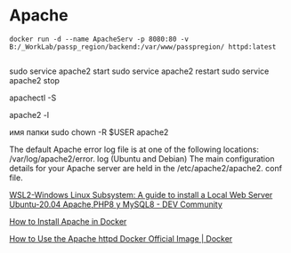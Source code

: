 Apache
======
```
docker run -d --name ApacheServ -p 8080:80 -v B:/_WorkLab/passp_region/backend:/var/www/passpregion/ httpd:latest


```

sudo service apache2 start
sudo service apache2 restart
sudo service apache2 stop

apachectl -S

apache2 -l

имя папки
sudo chown -R $USER apache2


The default Apache error log file is at one of the following locations: /var/log/apache2/error. log (Ubuntu and Debian)
The main configuration details for your Apache server are held in the /etc/apache2/apache2. conf file.


[WSL2-Windows Linux Subsystem: A guide to install a Local Web Server Ubuntu-20.04 Apache,PHP8 y MySQL8 - DEV Community](https://dev.to/aitorsol/wsl2-windows-linux-subsystem-a-guide-to-install-a-local-web-server-ubuntu-20-04-apache-php8-y-mysql8-3bbk)

[How to Install Apache in Docker](https://phoenixnap.com/kb/docker-apache)

[How to Use the Apache httpd Docker Official Image | Docker](https://www.docker.com/blog/how-to-use-the-apache-httpd-docker-official-image/)